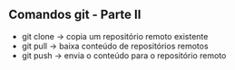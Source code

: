## Comandos git - Parte II 
- git clone -> copia um repositório remoto existente 
- git pull -> baixa conteúdo de repositórios remotos 
- git push -> envia o conteúdo para o repositório remoto